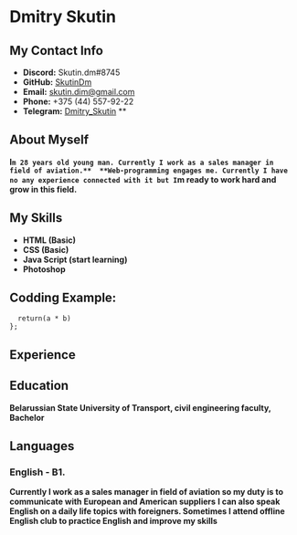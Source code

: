 # Dmitry Skutin

## My Contact Info
* **Discord:** Skutin.dm#8745
* **GitHub:** [SkutinDm](https://github.com/SkutinDm)
* **Email:** [skutin.dim@gmail.com](mailto:skutin.dim@gmail.com)
* **Phone:** +375 (44) 557-92-22
* **Telegram:** [Dmitry_Skutin](https://t.me/Dmitry_Skutin) **

## About Myself
**I`m 28 years old young man. Currently I work as a sales manager in field of aviation.** 
**Web-programming engages me. Currently I have no any experience connected with it but I`m ready to work hard and grow in this field.**

## My Skills
* **HTML (Basic)**
* **CSS (Basic)**
* **Java Script (start learning)**
* **Photoshop**

## Codding Example:
``` function multiply(a, b){
  return(a * b)
}; 
```

## Experience

## Education
**Belarussian State University of Transport, civil engineering faculty, Bachelor**

## Languages
### English - B1. 
**Currently I work as a sales manager in field of aviation so my duty is to communicate with European and American suppliers**
**I can also speak English on a daily life topics with foreigners. Sometimes I attend offline English club to practice English and improve my skills**
